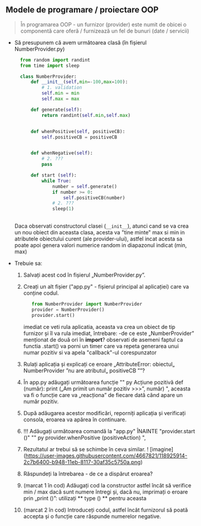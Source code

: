 ## Modele de programare / proiectare OOP

> În programarea OOP - un furnizor (provider) este numit de obicei o componentă care oferă / furnizează un fel de bunuri (date / servicii)


* Să presupunem că avem următoarea clasă (în fișierul NumberProvider.py)

  ```py
    from random import randint
    from time import sleep

    class NumberProvider: 
        def __init__(self,min=-100,max=100): 
            # 1. validation
            self.min = min
            self.max = max

        def generate(self):
            return randint(self.min,self.max)


        def whenPositive(self, positiveCB):
            self.positiveCB = positiveCB


        def whenNegative(self):
            # 2. ???
            pass

        def start (self):
            while True:
                number = self.generate()
                if number >= 0:
                    self.positiveCB(number)
                # 2. ???    
                sleep(1)
               
  ```  
  Daca observati constructorul clasei (```__init__```), atunci cand se va crea un nou obiect din aceasta clasa, acesta va "tine minte" max si min in atributele obiectului curent (ale provider-ului), astfel incat acesta sa poate apoi genera valori numerice random in diapazonul indicat (min, max)

* Trebuie sa:
  1. Salvați acest cod în fișierul „NumberProvider.py”.
  2. Creați un alt fișier ("app.py" - fișierul principal al aplicației) care va conține codul.
     ```py
        from NumberProvider import NumberProvider
        provider = NumberProvider()
        provider.start()
     ```
     imediat ce veti rula aplicatia, aceasta va crea un obiect de tip furnizor și îl va rula imediat, întrebare: -de ce este „NumberProvider” menționat de două ori în **import**?
    observati de asemeni faptul ca functia .start() va porni un timer care va repeta generarea unui numar pozitiv si va apela "callback"-ul corespunzator
     
  3. Rulați aplicația și explicați ce eroare „AttributeError: obiectul„ NumberProvider ”nu are atributul„ positiveCB ””?
  4. În app.py adăugați următoarea funcție
     "" py
        Acțiune pozitivă def (număr):
           print („Am primit un număr pozitiv >>>”, număr)
     ",
     aceasta va fi o funcție care va „reacționa” de fiecare dată când apare un număr pozitiv.
     
  5. După adăugarea acestor modificări, reporniți aplicația și verificați consola, eroarea va apărea în continuare.
  6. !!! Adăugați următoarea comandă la "app.py" ÎNAINTE "provider.start ()"
     "" py
     provider.whenPositive (positiveAction)
     ",
  7. Rezultatul ar trebui să se schimbe în ceva similar.
     ! [imagine] (https://user-images.githubusercontent.com/4667821/118925914-2c7b6400-b948-11eb-8117-30af35c5750a.png)

  8. Răspundeți la întrebarea - de ce a dispărut eroarea?
  9. (marcat 1 în cod) Adăugați cod la constructor astfel încât să verifice min / max dacă sunt numere întregi și, dacă nu, imprimați o eroare prin „print ()”: utilizați ** type () ** pentru aceasta
  10. (marcat 2 în cod) Introduceți codul, astfel încât furnizorul să poată accepta și o funcție care răspunde numerelor negative.
